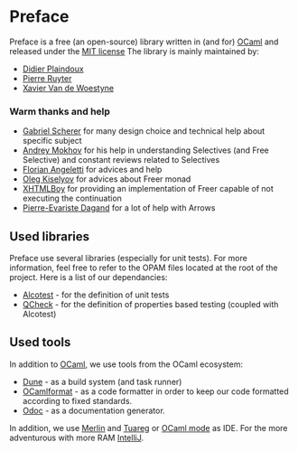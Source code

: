 # Preface

Preface is a free (an open-source) library written in (and for)
[OCaml](https://ocaml.org) and released under the [MIT license](LICENSE)
The library is mainly maintained by:

- [Didier Plaindoux](https://github.com/d-plaindoux)
- [Pierre Ruyter](https://github.com/gr-im)
- [Xavier Van de Woestyne](https://github.com/xvw/)

### Warm thanks and help

- [Gabriel Scherer](https://github.com/gasche) for many design choice and
  technical help about specific subject
- [Andrey Mokhov](https://github.com/snowleopard) for his help in understanding
  Selectives (and Free Selective) and constant reviews related to Selectives
- [Florian Angeletti](https://github.com/Octachron) for advices and help
- [Oleg Kiselyov](http://okmij.org/ftp) for advices about Freer monad
- [XHTMLBoy](https://github.com/xhtmlboi) for providing an implementation of Freer capable of not executing the continuation
- [Pierre-Evariste Dagand](https://pages.lip6.fr/Pierre-Evariste.Dagand/) for a lot of help with Arrows

## Used libraries

Preface use several libraries (especially for unit tests). For more information,
feel free to refer to the OPAM files located at the root of the project.
Here is a list of our dependancies:

- [Alcotest](https://github.com/mirage/alcotest) - for the definition
  of unit tests
- [QCheck](https://github.com/c-cube/qcheck) - for the definition of properties
  based testing (coupled with Alcotest)


## Used tools

In addition to [OCaml](https://ocaml.org), we use tools from the OCaml ecosystem:

- [Dune](https://github.com/ocaml/dune) - as a build system (and task runner)
- [OCamlformat](https://github.com/ocaml-ppx/ocamlformat) - as a code formatter
  in order to keep our code formatted according to fixed standards.
- [Odoc](https://github.com/ocaml/odoc) - as a documentation generator.

In addition, we use [Merlin](https://github.com/ocaml/merlin) and
[Tuareg](https://github.com/ocaml/tuareg) or
[OCaml mode](https://github.com/ocaml/caml-mode) as IDE. For the more
adventurous with more RAM
[IntelliJ](https://plugins.jetbrains.com/plugin/4986-ocaml-support).
